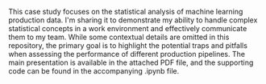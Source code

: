 This case study focuses on the statistical analysis of machine learning production data. 
I'm sharing it to demonstrate my ability to handle complex statistical concepts in a work environment and effectively communicate them to my team. 
While some contextual details are omitted in this repository, the primary goal is to highlight the potential traps and pitfalls when assessing the performance of different production pipelines.
The main presentation is available in the attached PDF file, and the supporting code can be found in the accompanying .ipynb file.
